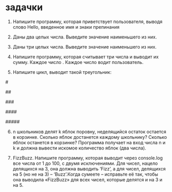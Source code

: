 задачки
=======

1. Напишите программу, которая приветствует пользователя, выводя слово Hello, введенное имя и знаки препинания 

2. Даны два целых числа. Выведите значение наименьшего из них.

3. Даны три целых числа. Выведите значение наименьшего из них.

4. Напишите программу, которая считывает три числа и выводит их сумму. Каждое число . Каждое число водит пользователь.

5. Напишите цикл,  выводит такой треугольник:

\#

\#\#

\#\#\#

\#\#\#\#

\#\#\#\#\#

6. n школьников делят k яблок поровну, неделящийся остаток остается в корзинке. Сколько яблок достанется каждому школьнику? Сколько яблок останется в корзинке? Программа получает на вход числа n и k и должна вывести искомое количество яблок (два числа).

7. FizzBuzz. Напишите программу, которая выводит через console.log все числа от 1 до 100, с двумя исключениями. Для чисел, нацело делящихся на 3, она должна выводить ‘Fizz’, а для чисел, делящихся на 5 (но не на 3) – ‘Buzz’.Когда сумеете – исправьте её так, чтобы она выводила «FizzBuzz» для всех чисел, которые делятся и на 3 и на 5.